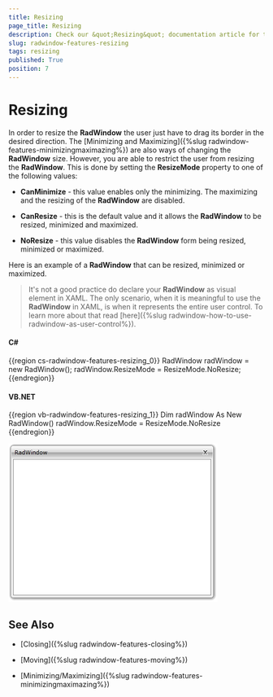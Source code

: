 ```yaml
---
title: Resizing
page_title: Resizing
description: Check our &quot;Resizing&quot; documentation article for the RadWindow {{ site.framework_name }} control.
slug: radwindow-features-resizing
tags: resizing
published: True
position: 7
---
```


# Resizing

In order to resize the __RadWindow__ the user just have to drag its border in the desired direction. The [Minimizing and Maximizing]({%slug radwindow-features-minimizingmaximazing%}) are also ways of changing the __RadWindow__ size. However, you are able to restrict the user from resizing the __RadWindow__. This is done by setting the __ResizeMode__ property to one of the following values:

* __CanMinimize__ - this value enables only the minimizing. The maximizing and the resizing of the __RadWindow__ are disabled.

* __CanResize__ - this is the default value and it allows the __RadWindow__ to be resized, minimized and maximized.

* __NoResize__ - this value disables the __RadWindow__ form being resized, minimized or maximized.

Here is an example of a __RadWindow__ that can be resized, minimized or maximized.

>It's not a good practice do declare your __RadWindow__ as visual element in XAML. The only scenario, when it is meaningful to use the __RadWindow__ in XAML, is when it represents the entire user control. To learn more about that read [here]({%slug radwindow-how-to-use-radwindow-as-user-control%}).

#### __C#__

{{region cs-radwindow-features-resizing_0}}
	RadWindow radWindow = new RadWindow();
	radWindow.ResizeMode = ResizeMode.NoResize;
{{endregion}}

#### __VB.NET__

{{region vb-radwindow-features-resizing_1}}
	Dim radWindow As New RadWindow()
	radWindow.ResizeMode = ResizeMode.NoResize
{{endregion}}

![](images/RadWindow_Features_Resizing_01.png)

## See Also

 * [Closing]({%slug radwindow-features-closing%})

 * [Moving]({%slug radwindow-features-moving%})

 * [Minimizing/Maximizing]({%slug radwindow-features-minimizingmaximazing%})
